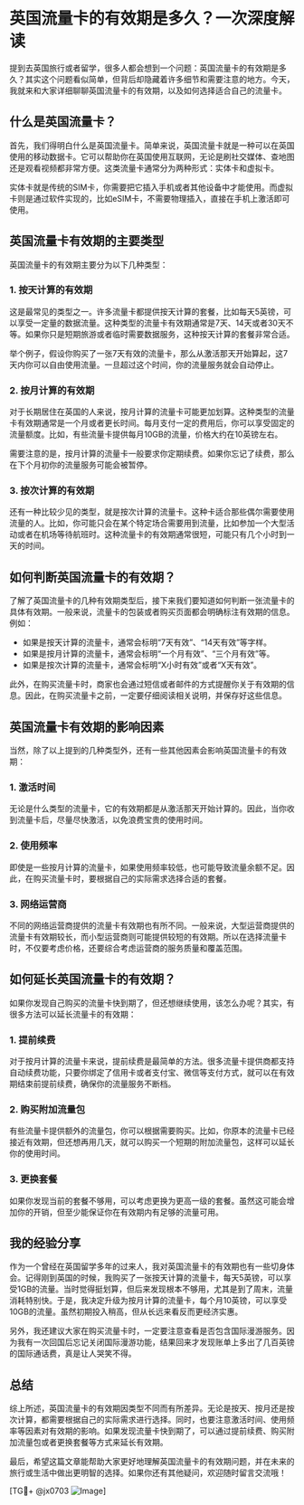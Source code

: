 # 英国流量卡的有效期是多久？一次深度解读

提到去英国旅行或者留学，很多人都会想到一个问题：英国流量卡的有效期是多久？其实这个问题看似简单，但背后却隐藏着许多细节和需要注意的地方。今天，我就来和大家详细聊聊英国流量卡的有效期，以及如何选择适合自己的流量卡。

## 什么是英国流量卡？

首先，我们得明白什么是英国流量卡。简单来说，英国流量卡就是一种可以在英国使用的移动数据卡。它可以帮助你在英国使用互联网，无论是刷社交媒体、查地图还是观看视频都非常方便。这类流量卡通常分为两种形式：实体卡和虚拟卡。

实体卡就是传统的SIM卡，你需要把它插入手机或者其他设备中才能使用。而虚拟卡则是通过软件实现的，比如eSIM卡，不需要物理插入，直接在手机上激活即可使用。

## 英国流量卡有效期的主要类型

英国流量卡的有效期主要分为以下几种类型：

### 1. 按天计算的有效期

这是最常见的类型之一。许多流量卡都提供按天计算的套餐，比如每天5英镑，可以享受一定量的数据流量。这种类型的流量卡有效期通常是7天、14天或者30天不等。如果你只是短期旅游或者临时需要数据服务，这种按天计算的套餐非常合适。

举个例子，假设你购买了一张7天有效的流量卡，那么从激活那天开始算起，这7天内你可以自由使用流量。一旦超过这个时间，你的流量服务就会自动停止。

### 2. 按月计算的有效期

对于长期居住在英国的人来说，按月计算的流量卡可能更加划算。这种类型的流量卡有效期通常是一个月或者更长时间。每月支付一定的费用后，你可以享受固定的流量额度。比如，有些流量卡提供每月10GB的流量，价格大约在10英镑左右。

需要注意的是，按月计算的流量卡一般要求你定期续费。如果你忘记了续费，那么在下个月初你的流量服务可能会被暂停。

### 3. 按次计算的有效期

还有一种比较少见的类型，就是按次计算的流量卡。这种卡适合那些偶尔需要使用流量的人。比如，你可能只会在某个特定场合需要用到流量，比如参加一个大型活动或者在机场等待航班时。这种流量卡的有效期通常很短，可能只有几个小时到一天的时间。

## 如何判断英国流量卡的有效期？

了解了英国流量卡的几种有效期类型后，接下来我们要知道如何判断一张流量卡的具体有效期。一般来说，流量卡的包装或者购买页面都会明确标注有效期的信息。例如：

- 如果是按天计算的流量卡，通常会标明“7天有效”、“14天有效”等字样。
- 如果是按月计算的流量卡，通常会标明“一个月有效”、“三个月有效”等。
- 如果是按次计算的流量卡，通常会标明“X小时有效”或者“X天有效”。

此外，在购买流量卡时，商家也会通过短信或者邮件的方式提醒你关于有效期的信息。因此，在购买流量卡之前，一定要仔细阅读相关说明，并保存好这些信息。

## 英国流量卡有效期的影响因素

当然，除了以上提到的几种类型外，还有一些其他因素会影响英国流量卡的有效期：

### 1. 激活时间

无论是什么类型的流量卡，它的有效期都是从激活那天开始计算的。因此，当你收到流量卡后，尽量尽快激活，以免浪费宝贵的使用时间。

### 2. 使用频率

即使是一些按月计算的流量卡，如果使用频率较低，也可能导致流量余额不足。因此，在购买流量卡时，要根据自己的实际需求选择合适的套餐。

### 3. 网络运营商

不同的网络运营商提供的流量卡有效期也有所不同。一般来说，大型运营商提供的流量卡有效期较长，而小型运营商则可能提供较短的有效期。所以在选择流量卡时，不仅要考虑价格，还要综合考虑运营商的服务质量和覆盖范围。

## 如何延长英国流量卡的有效期？

如果你发现自己购买的流量卡快到期了，但还想继续使用，该怎么办呢？其实，有很多方法可以延长流量卡的有效期：

### 1. 提前续费

对于按月计算的流量卡来说，提前续费是最简单的方法。很多流量卡提供商都支持自动续费功能，只要你绑定了信用卡或者支付宝、微信等支付方式，就可以在有效期结束前提前续费，确保你的流量服务不断档。

### 2. 购买附加流量包

有些流量卡提供额外的流量包，你可以根据需要购买。比如，你原本的流量卡已经接近有效期，但还想再用几天，就可以购买一个短期的附加流量包，这样可以延长你的使用时间。

### 3. 更换套餐

如果你发现当前的套餐不够用，可以考虑更换为更高一级的套餐。虽然这可能会增加你的开销，但至少能保证你在有效期内有足够的流量可用。

## 我的经验分享

作为一个曾经在英国留学多年的过来人，我对英国流量卡的有效期也有一些切身体会。记得刚到英国的时候，我购买了一张按天计算的流量卡，每天5英镑，可以享受1GB的流量。当时觉得挺划算，但后来发现根本不够用，尤其是到了周末，流量消耗特别快。于是，我决定升级为按月计算的流量卡，每个月10英镑，可以享受10GB的流量。虽然初期投入稍高，但从长远来看反而更经济实惠。

另外，我还建议大家在购买流量卡时，一定要注意查看是否包含国际漫游服务。因为我有一次回国后忘记关闭国际漫游功能，结果回来才发现账单上多出了几百英镑的国际通话费，真是让人哭笑不得。

## 总结

综上所述，英国流量卡的有效期因类型不同而有所差异。无论是按天、按月还是按次计算，都需要根据自己的实际需求进行选择。同时，也要注意激活时间、使用频率等因素对有效期的影响。如果发现流量卡快到期了，可以通过提前续费、购买附加流量包或者更换套餐等方式来延长有效期。

最后，希望这篇文章能帮助大家更好地理解英国流量卡的有效期问题，并在未来的旅行或生活中做出更明智的选择。如果你还有其他疑问，欢迎随时留言交流哦！

[TG💪+ @jx0703 ![Image](https://github.com/user-attachments/assets/dbca1d08-cadb-493c-b0ec-ad6f7a83f270)]